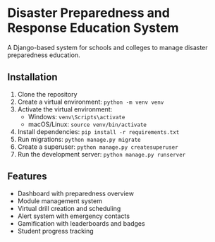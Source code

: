 # Disaster Preparedness and Response Education System

A Django-based system for schools and colleges to manage disaster preparedness education.

## Installation

1. Clone the repository
2. Create a virtual environment: `python -m venv venv`
3. Activate the virtual environment:
   - Windows: `venv\Scripts\activate`
   - macOS/Linux: `source venv/bin/activate`
4. Install dependencies: `pip install -r requirements.txt`
5. Run migrations: `python manage.py migrate`
6. Create a superuser: `python manage.py createsuperuser`
7. Run the development server: `python manage.py runserver`

## Features

- Dashboard with preparedness overview
- Module management system
- Virtual drill creation and scheduling
- Alert system with emergency contacts
- Gamification with leaderboards and badges
- Student progress tracking